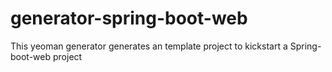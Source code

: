 # generator-spring-boot-web
This yeoman generator generates an template project to kickstart a Spring-boot-web project
